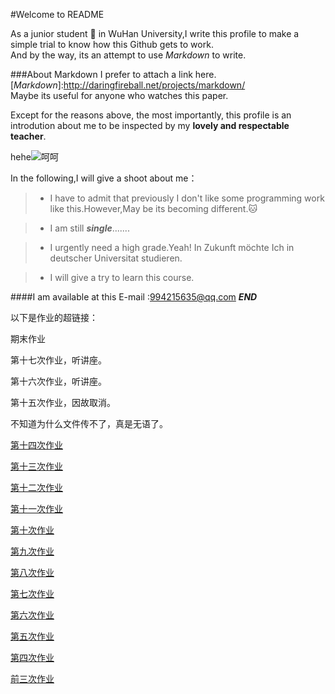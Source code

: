 #Welcome to README

As a junior student :dog: in WuHan University,I write this profile to make a simple trial to know how this Github gets to work.  
And by the way, its an attempt to use *Markdown* to write.

###About Markdown
I prefer to attach a link here. [*Markdown*]:http://daringfireball.net/projects/markdown/  
Maybe its useful for anyone who watches this paper.

Except for the reasons above, the most importantly, this profile is an introdution about me to be inspected by my **lovely and respectable teacher**.  

hehe![呵呵](http://att.bbs.duowan.com/forum/201311/06/143629blkknmb28og64o8g.jpg)  

In the following,I will give a shoot about me：

> * I have to admit that previously I don't like some programming work like this.However,May be its becoming different.:cat:

> * I am still ***single***.......

> * I urgently need a high grade.Yeah!   In Zukunft möchte Ich in deutscher Universitat studieren.

> * I will give a try to learn this course.


####I am available at this E-mail :<994215635@qq.com>
*****END*****

以下是作业的超链接：  

期末作业

第十七次作业，听讲座。

第十六次作业，听讲座。

第十五次作业，因故取消。

不知道为什么文件传不了，真是无语了。

[第十四次作业](https://www.zybuluo.com/mdeditor#411657)

[第十三次作业](https://www.zybuluo.com/CrossV/note/409906)

[第十二次作业](https://www.zybuluo.com/CrossV/note/408892)

[第十一次作业](https://www.zybuluo.com/CrossV/note/407775)

[第十次作业](https://www.zybuluo.com/CrossV/note/407512)

[第九次作业](https://www.zybuluo.com/CrossV/note/384826)

[第八次作业](https://www.zybuluo.com/CrossV/note/371886)

[第七次作业](https://www.zybuluo.com/CrossV/note/371408)

[第六次作业](https://www.zybuluo.com/CrossV/note/349450)  

[第五次作业](https://github.com/CrossV/computationalphysics_N2013301020067/blob/master/%E7%AC%AC%E4%BA%94%E6%AC%A1%E4%BD%9C%E4%B8%9A.md)

[第四次作业](https://github.com/CrossV/computationalphysics_N2013301020067/blob/master/%E7%AC%AC%E5%9B%9B%E6%AC%A1%E4%BD%9C%E4%B8%9A.md)

[前三次作业](https://github.com/CrossV/computationalphysics_N2013301020067/blob/master/%E5%89%8D%E4%B8%89%E6%AC%A1%E4%BD%9C%E4%B8%9A.md)  


